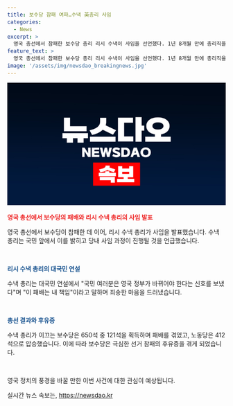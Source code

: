 ```yaml
---
title: 보수당 참패 여파…수낵 英총리 사임
categories:
  - News
excerpt: >
  영국 총선에서 참패한 보수당 총리 리시 수낵이 사임을 선언했다. 1년 8개월 만에 총리직을 떠나는 수낵은 국민들의 분노와 실망을 인정하며 보수당 대표직에서도 물러날 것을 밝혔다. 이번 총선에서 보수당은 190년 만에 최소 의석수를 기록하며 극심한 참패를 맛보았다. 수낵 총리는 실패를 인정하고 내로남불하지 않고 책임을 지는 모습을 보여 국민들의 관심을 끌고 있다.
feature_text: >
  영국 총선에서 참패한 보수당 총리 리시 수낵이 사임을 선언했다. 1년 8개월 만에 총리직을 떠나는 수낵은 국민들의 분노와 실망을 인정하며 보수당 대표직에서도 물러날 것을 밝혔다. 이번 총선에서 보수당은 190년 만에 최소 의석수를 기록하며 극심한 참패를 맛보았다. 수낵 총리는 실패를 인정하고 내로남불하지 않고 책임을 지는 모습을 보여 국민들의 관심을 끌고 있다.
image: '/assets/img/newsdao_breakingnews.jpg'
---
```


<p><img src="/assets/img/newsdao_breakingnews.jpg" alt="firstkoreanews 속보" /></p>

<p><b><span style="color: #ee2323;">영국 총선에서 보수당의 패배와 리시 수낵 총리의 사임 발표</span></b></p>

<p>영국 총선에서 보수당이 참패한 데 이어, 리시 수낵 총리가 사임을 발표했습니다. 수낵 총리는 국민 앞에서 이를 밝히고 당내 사임 과정이 진행될 것을 언급했습니다.</p>

<p data-ke-size="size16">&nbsp;</p>

<p><b><span style="color: #1a5490;">리시 수낵 총리의 대국민 연설</span></b></p>

<p>수낵 총리는 대국민 연설에서 "국민 여러분은 영국 정부가 바뀌어야 한다는 신호를 보냈다"며 "이 패배는 내 책임"이라고 말하며 죄송한 마음을 드러냈습니다.</p>

<p data-ke-size="size16">&nbsp;</p>

<p><b><span style="color: #1a5490;">총선 결과와 후유증</span></b></p>

<p>수낵 총리가 이끄는 보수당은 650석 중 121석을 획득하며 패배를 겪었고, 노동당은 412석으로 압승했습니다. 이에 따라 보수당은 극심한 선거 참패의 후유증을 겪게 되었습니다.</p>

<p data-ke-size="size16">&nbsp;</p>

<p>영국 정치의 풍경을 바꿀 만한 이번 사건에 대한 관심이 예상됩니다. </p>
실시간 뉴스 속보는, <a href="https://newsdao.kr" rel="dofollow">https://newsdao.kr</a>



